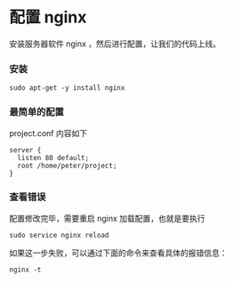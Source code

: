 # 配置 nginx

安装服务器软件 nginx ，然后进行配置，让我们的代码上线。

### 安装

```
sudo apt-get -y install nginx
```

### 最简单的配置

project.conf 内容如下

```
server {
  listen 80 default;
  root /home/peter/project;
}
```

### 查看错误

配置修改完毕，需要重启 nginx 加载配置，也就是要执行

```
sudo service nginx reload
```

如果这一步失败，可以通过下面的命令来查看具体的报错信息：


```
nginx -t
```
